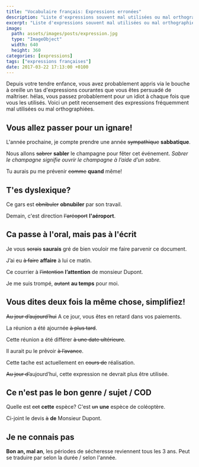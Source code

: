 ```yaml
---
title: "Vocabulaire français: Expressions erronées"
description: "Liste d'expressions souvent mal utilisées ou mal orthographiées."
excerpt: "Liste d'expressions souvent mal utilisées ou mal orthographiées."
image:
  path: assets/images/posts/expression.jpg
  type: "ImageObject"
  width: 640
  height: 360
categories: [expressions]
tags: ["expressions françaises"]
date: 2017-03-22 17:13:00 +0100
---
```

Depuis votre tendre enfance, vous avez probablement appris via le bouche à oreille un tas d'expressions courantes que vous êtes persuadé de maîtriser. hélas, vous passez probablement pour un idiot à chaque fois que vous les utilisés. Voici un petit recensement des expressions fréquemment mal utilisées ou mal orthographiées.


## Vous allez passer pour un ignare!

L'année prochaine, je compte prendre une année <del>sympathique</del> **sabbatique**.

Nous allons <del>sabrer</del> **sabler** le champagne pour fêter cet événement. *Sabrer le champagne signifie ouvrir le champagne à l’aide d’un sabre.*

Tu aurais pu me prévenir <del>comme</del> **quand** même!


## T'es dyslexique?

Ce gars est <del>obnibuler</del> **obnubiler** par son travail.

Demain, c'est direction <del>l'aréoport</del> **l'aéroport**.


## Ca passe à l'oral, mais pas à l'écrit

Je vous <del>serais</del> **saurais** gré de bien vouloir me faire parvenir ce document.

J’ai eu <del>à faire</del> **affaire** à lui ce matin.

Ce courrier à <del>l’intention</del> **l’attention** de monsieur Dupont.

Je me suis trompé, <del>autant</del> **au temps** pour moi.


## Vous dites deux fois la même chose, simplifiez!

<del>Au jour d’aujourd’hui</del> A ce jour, vous êtes en retard dans vos paiements.

La réunion a été ajournée <del>à plus tard</del>.

Cette réunion a été différer <del>à une date ultérieure</del>.

Il aurait pu le prévoir <del>à l’avance</del>.

Cette tache est actuellement en <del>cours de</del> réalisation.

<del>Au jour d’</del>aujourd’hui, cette expression ne devrait plus être utilisée.


## Ce n'est pas le bon genre / sujet / COD

Quelle est <del>cet</del> **cette** espèce? C'est <del>un</del> **une** espèce de coléoptère.

Ci-joint le devis <del>à</del> **de** Monsieur Dupont.


## Je ne connais pas

**Bon an, mal an**, les périodes de sécheresse reviennent tous les 3 ans.
Peut se traduire par selon la durée / selon l'année.
